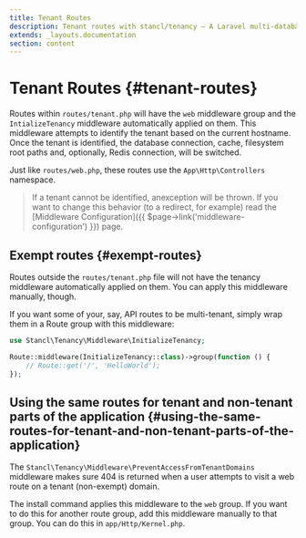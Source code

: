 ```yaml
---
title: Tenant Routes
description: Tenant routes with stancl/tenancy — A Laravel multi-database tenancy package that respects your code..
extends: _layouts.documentation
section: content
---
```


# Tenant Routes {#tenant-routes}

Routes within `routes/tenant.php` will have the `web` middleware group and the `IntializeTenancy` middleware automatically applied on them. This middleware attempts to identify the tenant based on the current hostname. Once the tenant is identified, the database connection, cache, filesystem root paths and, optionally, Redis connection, will be switched.

Just like `routes/web.php`, these routes use the `App\Http\Controllers` namespace.

> If a tenant cannot be identified,  anexception will be thrown. If you want to change this behavior (to a redirect, for example) read the [Middleware Configuration]({{ $page->link('middleware-configuration') }}) page.

## Exempt routes {#exempt-routes}

Routes outside the `routes/tenant.php` file will not have the tenancy middleware automatically applied on them. You can apply this middleware manually, though.

If you want some of your, say, API routes to be multi-tenant, simply wrap them in a Route group with this middleware:

```php
use Stancl\Tenancy\Middleware\InitializeTenancy;

Route::middleware(InitializeTenancy::class)->group(function () {
    // Route::get('/', 'HelloWorld');
});
```

## Using the same routes for tenant and non-tenant parts of the application {#using-the-same-routes-for-tenant-and-non-tenant-parts-of-the-application}

The `Stancl\Tenancy\Middleware\PreventAccessFromTenantDomains` middleware makes sure 404 is returned when a user attempts to visit a web route on a tenant (non-exempt) domain.

The install command applies this middleware to the `web` group. If you want to do this for another route group, add this middleware manually to that group. You can do this in `app/Http/Kernel.php`.